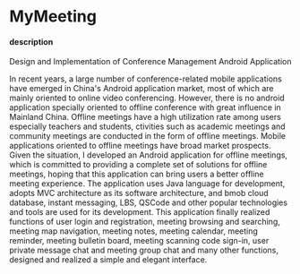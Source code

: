# MyMeeting

#### description
Design and Implementation of Conference Management Android Application

In recent years, a large number of conference-related mobile applications have emerged in China's Android application market, most of which are mainly oriented to online video conferencing. However, there is no android application specially oriented to offline conference with great influence in Mainland China. Offline meetings have a high utilization rate among users especially teachers and students, ctivities such as academic meetings and community meetings are conducted in the form of offline meetings. Mobile applications oriented to offline meetings have broad market prospects.
Given the situation, I developed an Android application for offline meetings, which is committed to providing a complete set of solutions for offline meetings, hoping that this application can bring users a better offline meeting experience. The application uses Java language for development, adopts MVC architecture as its software architecture, and bmob cloud database, instant messaging, LBS, QSCode and other popular technologies and tools are used for its development.
This application finally realized functions of user login and registration, meeting browsing and searching, meeting map navigation, meeting notes, meeting calendar, meeting reminder, meeting bulletin board, meeting scanning code sign-in, user private message chat and meeting group chat and many other functions, designed and realized a simple and elegant interface. 

